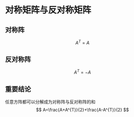 # 对称矩阵与反对称矩阵

## 对称阵

$$
A^{T}=A
$$

## 反对称阵

$$
A^{T}=-A
$$

## 重要结论

任意方阵都可以分解成为对称阵与反对称阵的和
$$
A=\frac{A+A^{T}}{2}+\frac{A-A^{T}}{2}
$$
